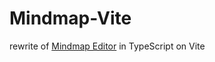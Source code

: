 # Mindmap-Vite

rewrite of [Mindmap Editor](https://github.com/FrederoxDev/mindmap) in TypeScript on Vite
